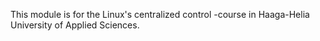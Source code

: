 This module is for the Linux's centralized control -course in Haaga-Helia University of Applied Sciences.
